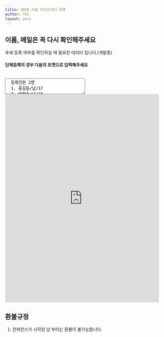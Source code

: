 ```yaml
---
title: 2020 서울 라스트러너 등록 
author: TCC 
layout: post
---
```


## 이름, 메일은 꼭 다시 확인해주세요

후에 등록 여부를 확인하실 때 필요한 데이터 입니다.(개발중)

#### 단체등록의 경우 다음의 포맷으로 입력해주세요

<br>

<textarea class="example" readonly cols="30" rows="3">
  등록인원 2명
  1. 홍길동/남/17
  2. 박철수/남/16
</textarea>

<br>

<iframe src="https://docs.google.com/forms/d/e/1FAIpQLSfNSRCj6aOALITXPZtGH_Y1PHqRh0wilheU6O9HzW5DMbzYQQ/viewform?embedded=true" 
width="100%" height="680" frameborder="0" marginheight="0" marginwidth="0">로드 중…</iframe>

## 환불규정

1. 컨퍼런스가 시작된 날 부터는 환불이 불가능합니다.

